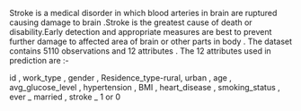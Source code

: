 Stroke is a medical  disorder in which blood arteries in brain are ruptured  causing damage to brain .Stroke is the greatest cause of death or disability.Early detection and appropriate measures are best to prevent further damage to affected area of brain or other parts in body . The dataset contains 5110 observations and 12 attributes . 
The 12 attributes used in prediction are :-

id , work_type , gender , Residence_type-rural, urban , age  , avg_glucose_level , hypertension , BMI , heart_disease , smoking_status , ever _  married , stroke _  1 or 0
